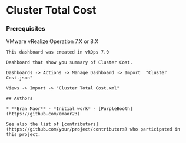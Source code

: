 # Cluster Total Cost

### Prerequisites

VMware vRealize Operation 7.X or 8.X

```
This dashboard was created in vROps 7.0
 
Dashboard that show you summary of Cluster Cost.

Dashboards -> Actions -> Manage Dashboard -> Import  "Cluster Cost.json"

Views -> Import -> "Cluster Total Cost.xml"

## Authors

* **Eran Maor** - *Initial work* - [PurpleBooth](https://github.com/emaor23)

See also the list of [contributors](https://github.com/your/project/contributors) who participated in this project.
